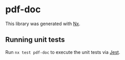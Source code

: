 # pdf-doc

This library was generated with [Nx](https://nx.dev).

## Running unit tests

Run `nx test pdf-doc` to execute the unit tests via [Jest](https://jestjs.io).
